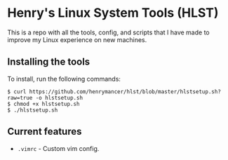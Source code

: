 # Henry's Linux System Tools (HLST)

This is a repo with all the tools, config, and scripts that I have made to improve my Linux experience on new machines.

## Installing the tools
To install, run the following commands:
``` {sh}
$ curl https://github.com/henrymancer/hlst/blob/master/hlstsetup.sh?raw=true -o hlstsetup.sh
$ chmod +x hlstsetup.sh
$ ./hlstsetup.sh
```

## Current features
* `.vimrc` - Custom vim config.